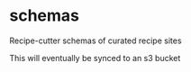 # schemas

Recipe-cutter schemas of curated recipe sites

This will eventually be synced to an s3 bucket
